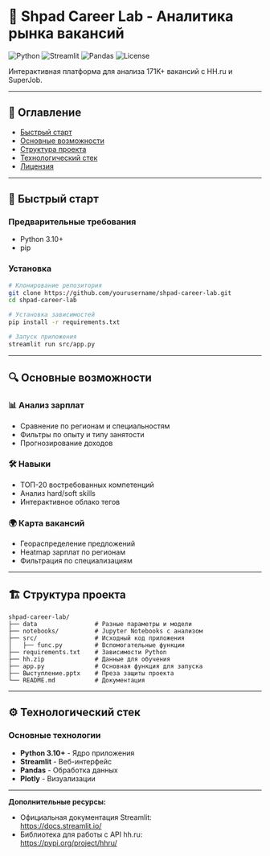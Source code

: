 # 🚀 Shpad Career Lab - Аналитика рынка вакансий

![Python](https://img.shields.io/badge/Python-3.10+-blue)
![Streamlit](https://img.shields.io/badge/Streamlit-1.22-FF4B4B)
![Pandas](https://img.shields.io/badge/Pandas-2.0-150458)
![License](https://img.shields.io/badge/License-MIT-green)

Интерактивная платформа для анализа 171K+ вакансий с HH.ru и SuperJob.

---

## 📌 Оглавление
- [Быстрый старт](#-быстрый-старт)
- [Основные возможности](#-основные-возможности)
- [Структура проекта](#-структура-проекта)
- [Технологический стек](#-технологический-стек)
- [Лицензия](#-лицензия)

---

## 🚀 Быстрый старт

### Предварительные требования
- Python 3.10+
- pip

### Установка
```bash
# Клонирование репозитория
git clone https://github.com/yourusername/shpad-career-lab.git
cd shpad-career-lab

# Установка зависимостей
pip install -r requirements.txt

# Запуск приложения
streamlit run src/app.py
```

---

## 🔍 Основные возможности

### 📊 Анализ зарплат
- Сравнение по регионам и специальностям
- Фильтры по опыту и типу занятости
- Прогнозирование доходов

### 🛠 Навыки
- ТОП-20 востребованных компетенций
- Анализ hard/soft skills
- Интерактивное облако тегов

### 🌍 Карта вакансий
- Геораспределение предложений
- Heatmap зарплат по регионам
- Фильтрация по специализациям

---

## 🏗 Структура проекта

```
shpad-career-lab/
├── data                # Разные параметры и модели
├── notebooks/          # Jupyter Notebooks с анализом
├── src/                # Исходный код приложения
│   ├── func.py         # Вспомогательные функции
├── requirements.txt    # Зависимости Python
├── hh.zip              # Данные для обучения
├── app.py              # Основная функция для запуска 
├── Выступление.pptx    # Преза защиты проекта
└── README.md           # Документация
```

---

## ⚙️ Технологический стек

### Основные технологии
- **Python 3.10+** - Ядро приложения
- **Streamlit** - Веб-интерфейс
- **Pandas** - Обработка данных
- **Plotly** - Визуализации
---



**Дополнительные ресурсы:**  
- Официальная документация Streamlit:  
https://docs.streamlit.io/  
- Библиотека для работы с API hh.ru:  
https://pypi.org/project/hhru/  
